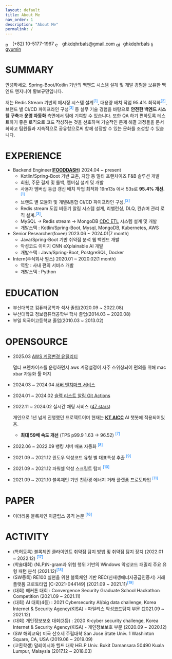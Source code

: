 ```yaml
---
layout: default
title: About Me
nav_order: 1
description: "About Me"
permalink: /
---
```


<div class="contact-inline">
  <span>
    <img src="https://cdn.jsdelivr.net/npm/@fortawesome/fontawesome-free@6.5.2/svgs/solid/phone.svg" alt="phone" style="height:1em;vertical-align:middle;filter:grayscale(1);margin-right:4px;">
    (+82) 10-5177-1967
  </span>
  <span>
    <img src="https://cdn.jsdelivr.net/npm/@fortawesome/fontawesome-free@6.5.2/svgs/solid/envelope.svg" alt="email" style="height:1em;vertical-align:middle;filter:grayscale(1);margin-right:4px;">
    <a href="mailto:ghkdqhrbals@gmail.com">ghkdqhrbals@gmail.com</a>
  </span>
  <span>
    <img src="https://cdn.jsdelivr.net/gh/simple-icons/simple-icons/icons/github.svg" alt="github" style="height:1em;vertical-align:middle;filter:grayscale(1);margin-right:4px;">
    <a href="https://github.com/ghkdqhrbals">ghkdqhrbals</a>
  </span>
  <span>
    <img src="https://cdn.jsdelivr.net/gh/simple-icons/simple-icons/icons/linkedin.svg" alt="linkedin" style="height:1em;vertical-align:middle;filter:grayscale(1);margin-right:4px;">
    <a href="https://www.linkedin.com/in/gyumin-hwangbo-92382218b/">gyumin</a>
  </span>
</div>

# SUMMARY

안녕하세요. Spring-Boot/Kotlin 기반의 백엔드 시스템 설계 및 개발 경험을 보유한 백엔드 엔지니어 <span class="my-name">황보규민</span>입니다.

저는 Redis Stream 기반의 메시징 시스템 설계<sup><a href="https://ghkdqhrbals.github.io/portfolios/docs/Java/30/" style="color:#007bff;text-decoration:none;">[1]</a></sup>, 대용량 배치 작업 95.4% 최적화<sup><a href="https://ghkdqhrbals.github.io/portfolios/docs/Java/20/" style="color:#007bff; text-decoration:none;">[2]</a></sup>, 브랜드 별 CI/CD 파이프라인 구성<sup><a href="https://ghkdqhrbals.github.io/portfolios/docs/Java/25/" style="color:#007bff; text-decoration:none;">[3]</a></sup> 등 
실무 기술 경험을 바탕으로 **안전한 백엔드 시스템 구축**과 **운영 자동화** 측면에서 팀에 기여할 수 있습니다. 또한 QA 하기 편하도록 테스트하기 좋은 로직으로 코드 작성하는 것을 선호하며 기술적인 문제 해결 과정들을 문서화하고 팀원들과 지속적으로 공유함으로써 함께 성장할 수 있는 문화를 조성할 수 있습니다.



# EXPERIENCE
* Backend Engineer([**FOODDASH**](https://fooddash.co.kr/)) 2024.04 ~ present
  * Kotlin/Spring-Boot 기반 교촌, 자담 등 멀티 프랜차이즈 F&B 솔루션 개발
  * 회원, 주문 결제 및 롤백, 멤버십 설계 및 개발
  * 사용자 멤버십 등급 갱신 배치 작업 최적화 19m13s 에서 53s로 **95.4% 개선.**<sup><a href="https://ghkdqhrbals.github.io/portfolios/docs/Java/20/" style="color:#007bff; text-decoration:none;">[1]</a></sup>
  * 브랜드 별 모듈화 및 개별&통합 CI/CD 파이프라인 구성.<sup><a href="https://ghkdqhrbals.github.io/portfolios/docs/Java/25/" style="color:#007bff; text-decoration:none;">[2]</a></sup>
  * Redis stream 도입 비동기 알림 시스템 설계, 리밸런싱, DLQ, 컨슈머 관리 로직 설계.<sup><a href="https://ghkdqhrbals.github.io/portfolios/docs/Java/30/" style="color:#007bff;text-decoration:none;">[3]</a></sup>.
  * MySQL -> Redis stream -> MongoDB [CDC ETL](https://ghkdqhrbals.github.io/portfolios/docs/Java/37/) 시스템 설계 및 개발
  * 개발스택 : Kotlin/Spring-Boot, Mysql, MongoDB, Kubernetes, AWS
* Senior Researcher(foxee) 2023.06 ~ 2024.01(7 month)
  * Java/Spring-Boot 기반 취약점 분석 웹 백엔드 개발
  * 악성코드 이미지 CNN eXplainable AI 개발
  * 개발스택 : Java/Spring-Boot, PostgreSQL, Docker
* Intern(주식회사 펄스) 2020.01 ~ 2020.02(1 month)
  * 역할 : 사내 편의 서비스 개발
  * 개발스택 : Python

# EDUCATION

* 부산대학교 컴퓨터공학과 석사 졸업(2020.09 ~ 2022.08)
* 부산대학교 정보컴퓨터공학부 학사 졸업(2014.03 ~ 2020.08)
* 부일 외국어고등학교 졸업(2010.03 ~ 2013.02)

# OPENSOURCE

* 2025.03 [AWS 계정변경 유틸리티](https://github.com/matryer/xbar-plugins/pull/2103)
  
  멀티 프렌차이즈를 운영하면서 aws 계정설정이 자주 스위칭되어 편의를 위해 mac xbar 자동화 툴 머지
* 2024.03 ~ 2024.04 [서버 벤치마크 서비스](https://github.com/backend-tech-forge/benchmark)
* 2024.01 ~ 2024.02 [슬랙 리스트 알림 Git Actions](https://github.com/ghkdqhrbals/slack-list)
* 2022.11 ~ 2024.02 실시간 채팅 서비스 ([47 stars](https://github.com/ghkdqhrbals/spring-chatting-server))

  개인으로 1년 넘게 진행했던 프로젝트이며 현재는 **[KT AICC](https://www.kt-aicc.com/user/index)** AI 챗봇에 적용되어있음. 
  * **최대 59배 속도 개선** (TPS p99.9 1.63	-> 96.52) <sup><a href="https://ghkdqhrbals.github.io/portfolios/docs/pf/" style="color:#007bff;text-decoration:none;">[7]</a></sup>

* 2022.06 ~ 2022.09 뱅킹 서버 배포 자동화 <sup><a href="https://ghkdqhrbals.github.io/portfolios/docs/project2/" style="color:#007bff; text-decoration:none;">[8]</a></sup>
* 2021.09 ~ 2021.12 윈도우 악성코드 유형 별 대표특성 추출 <sup><a href="https://ghkdqhrbals.github.io/portfolios/docs/toy/toyp8/" style="color:#007bff; text-decoration:none;">[9]</a></sup>
* 2021.09 ~ 2021.12 파워쉘 악성 스크립트 탐지 <sup><a href="https://ghkdqhrbals.github.io/portfolios/docs/toy/toyp2/" style="color:#007bff; text-decoration:none;">[10]</a></sup>
* 2021.09 ~ 2021.10 블록체인 기반 친환경 에너지 거래 플랫폼 프로토타입 <sup><a href="https://ghkdqhrbals.github.io/portfolios/docs/toy/toyp4/" style="color:#007bff; text-decoration:none;">[11]</a></sup>

# PAPER

* 이더리움 블록체인 이클립스 공격 논문 <sup><a href="https://ghkdqhrbals.github.io/portfolios/docs/Blockchain/" style="color:#007bff; text-decoration:none;">[16]</a></sup>

# ACTIVITY

* (특허등록) 블록체인 클라이언트 취약점 탐지 방법 및 취약점 탐지 장치 (2022.01 ~ 2022.12) <sup><a href="https://patents.google.com/patent/KR20240019566A/ko" style="color:#007bff; text-decoration:none;">[17]</a></sup>
* (학술대회) (NLP)N-gram과 위협 행위 기반의 Windows 악성코드 패밀리 주요 유형 패턴 분석 (2021.12)<sup><a href="https://www.dbpia.co.kr/journal/articleDetail?nodeId=NODE11035874" style="color:#007bff; text-decoration:none;">[18]</a></sup>
* (SW등록) RE100 실현을 위한 블록체인 기반 REC(신재생에너지공급인증서) 거래 플랫폼 프로토타입 [C-2021-044149] (2021.09 ~ 2021.11)<sup><a href="https://www.ntis.go.kr/outcomes/popup/srchTotlSpwr.do?cmd=view&rstId=SNW-2021-00312106034&returnURI=null&pageCode=RI_SW_RST_DTL" style="color:#007bff; text-decoration:none;">[19]</a></sup>
* (대회) 해커톤 대회 : Convergence Security Graduate School Hackathon Competition (2021.09 ~ 2021.11)
* (대회) AI 대회(4등) : 2021 Cybersecurity AI/big data challenge, Korea Internet & Security Agency(KISA) - 파일리스 악성코드탐지 부문 (2021.09 ~ 2021.12)
* (대회) 개인정보보호 대회(3등) : 2020 K-cyber security challenge, Korea Internet & Security Agency(KISA) - 개인정보보호 부문 (2020.09 ~ 2020.12)
* (SW 해외교육) 미국 산호세 주립대학 San Jose State Univ. 1 Washinton Square, CA, USA (2019.06 ~ 2019.09)
* (교환학생) 말레이시아 헬프 대학 HELP Univ. Bukit Damansara 50490 Kuala Lumpur, Malaysia (2017.12 ~ 2018.03)